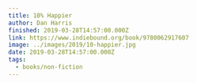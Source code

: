 ```yaml
---
title: 10% Happier
author: Dan Harris
finished: 2019-03-28T14:57:00.000Z
link: https://www.indiebound.org/book/9780062917607
image: ../images/2019/10-happier.jpg
date: 2019-03-28T14:57:00.000Z
tags:
  - books/non-fiction
---
```

